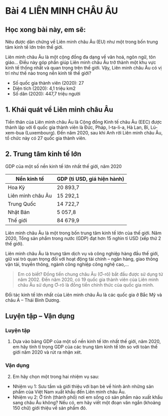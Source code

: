 # Bài 4 LIÊN MINH CHÂU ÂU

## Học xong bài này, em sẽ:
Nêu được dân chứng về Liên minh châu Âu (EU) như một trong bốn trung tâm kinh tế lớn trên thế giới.

Liên minh châu Âu là một cộng đồng đa dạng về văn hoá, ngôn ngữ, tôn giáo... Điều này góp phần giúp Liên minh châu Âu trở thành một khu vực kinh tế thống nhất và quan trọng trên thế giới. Vậy, Liên minh châu Âu có vị trí như thế nào trong nền kinh tế thế giới?

- Số quốc gia thành viên (2020): 27
- Diện tích (2020): 4,1 triệu km2
- Số dân (2020): 447,7 triệu người

## 1. Khái quát về Liên minh châu Âu

Tiền thân của Liên minh châu Âu là Cộng đồng Kinh tế châu Âu (EEC) được thành lập với 6 quốc gia thành viên là Đức, Pháp, I-ta-li-a, Hà Lan, Bỉ, Lú-xem-bua (Luxembourg). Đến năm 2020, sau khi Anh rời Liên minh châu Âu, tổ chức này có 27 quốc gia thành viên.

## 2. Trung tâm kinh tế lớn

GDP của một số nền kinh tế lớn nhất thế giới, năm 2020

| Nền kinh tế | GDP (tỉ USD, giá hiện hành) |
|---|---|
| Hoa Kỳ | 20 893,7 |
| Liên minh châu Âu | 15 292,1 |
| Trung Quốc | 14 722,7 |
| Nhật Bản | 5 057,8 |
| Thế giới | 84 679,9 |

Liên minh châu Âu là một trong bốn trung tâm kinh tế lớn của thế giới. Năm 2020, Tổng sản phẩm trong nước (GDP) đạt hơn 15 nghìn tỉ USD (xếp thứ 2 thế giới).

Liên minh châu Âu là trung tâm dịch vụ và công nghiệp hàng đầu thế giới, giữ vai trò quan trọng đối với hoạt động tài chính – ngân hàng, giao thông vận tải, truyền thông, ngành công nghiệp công nghệ cao,...

> Em có biết?
> Đồng tiền chung châu Âu (Ơ-rô) bắt đầu được sử dụng từ năm 2002. Đến năm 2020, có 19 quốc gia thành viên của Liên minh châu Âu sử dụng Ơ-rô là đồng tiền chính thức của quốc gia mình.

Đổi tác kinh tế lớn nhất của Liên minh châu Âu là các quốc gia ở Bắc Mỹ và châu Á – Thái Bình Dương.

## Luyện tập – Vận dụng

### Luyện tập

1. Dựa vào bảng GDP của một số nền kinh tế lớn nhất thế giới, năm 2020, em hãy tính tỉ trọng GDP của các trung tâm kinh tế lớn so với toàn thế giới năm 2020 và rút ra nhận xét.

### Vận dụng

2. Em hãy chọn một trong hai nhiệm vụ sau:
- Nhiệm vụ 1: Sưu tầm và giới thiệu với bạn bè về hình ảnh những sản phẩm của Việt Nam xuất khẩu đến Liên minh châu Âu.
- Nhiệm vụ 2: Ở tỉnh (thành phố) nơi em sống có sản phẩm nào xuất khẩu sang châu Âu không? Nếu có, em hãy viết một đoạn văn ngắn (khoảng 150 chữ) giới thiệu về sản phẩm đó.
